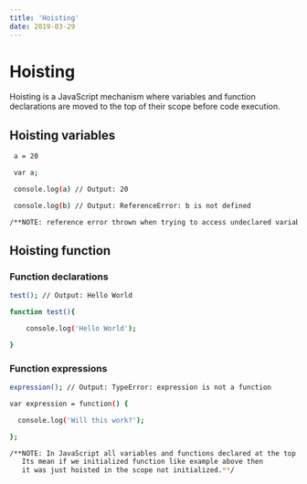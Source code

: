 ```yaml
---
title: 'Hoisting'
date: 2019-03-29
---
```


# Hoisting

Hoisting is a JavaScript mechanism where variables and function declarations are moved to the top of their scope 
before code execution.

## Hoisting variables
```sh
 a = 20

 var a;

 console.log(a) // Output: 20

 console.log(b) // Output: ReferenceError: b is not defined

/**NOTE: reference error thrown when trying to access undeclared variable b **/
```
## Hoisting function
### Function declarations
```sh
test(); // Output: Hello World

function test(){

    console.log('Hello World');

}
```
### Function expressions
```sh
expression(); // Output: TypeError: expression is not a function

var expression = function() {

  console.log('Will this work?');

};

/**NOTE: In JavaScript all variables and functions declared at the top of the global scope.
   Its mean if we initialized function like example above then 
   it was just hoisted in the scope not initialized.**/
```
